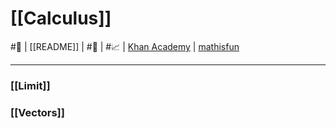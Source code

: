 #  [[Calculus]]
#📃 | [[README]] | #🌱  | #📈 | [Khan Academy](https://www.khanacademy.org/math/calculus-1) | [mathisfun](https://www.mathsisfun.com/calculus/index.html)
___
### [[Limit]]

### [[Vectors]]
